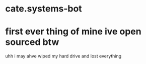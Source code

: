 # cate.systems-bot

# first ever thing of mine ive open sourced btw

uhh i may ahve wiped my hard drive and lost everything
